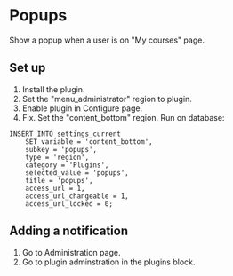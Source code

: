 # Popups

Show a popup when a user is on "My courses" page.

## Set up

1. Install the plugin.
2. Set the "menu_administrator" region to plugin.
3. Enable plugin in Configure page.
4. Fix. Set the "content_bottom" region. Run on database:
```
INSERT INTO settings_current
    SET variable = 'content_bottom',
    subkey = 'popups',
    type = 'region',
    category = 'Plugins',
    selected_value = 'popups',
    title = 'popups',
    access_url = 1,
    access_url_changeable = 1,
    access_url_locked = 0;
```

## Adding a notification

1. Go to Administration page.
2. Go to plugin adminstration in the plugins block.
